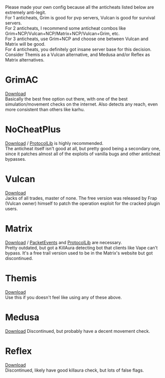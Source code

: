 Please made your own config because all the anticheats listed below are extremely anti-legit.  
For 1 anticheats, Grim is good for pvp servers, Vulcan is good for survival servers.  
For 2 anticheats, I recommend some anticheat combos like Grim+NCP/Vulcan+NCP/Matrix+NCP/Vulcan+Grim, etc.  
For 3 anticheats, use Grim+NCP and choose one between Vulcan and Matrix will be good.  
For 4 anticheats, you definitely got insane server base for this decision.    
Consider Themis as a Vulcan alternative, and Medusa and/or Reflex as Matrix alternatives.    

# GrimAC  
[Download](https://www.spigotmc.org/resources/grim-anticheat.99923/)  
Basically the best free option out there, with one of the best simulation/movement checks on the internet. Also detects any reach, even more consistent than others like karhu.  

# NoCheatPlus  
[Download](https://ci.codemc.io/job/Updated-NoCheatPlus/job/Updated-NoCheatPlus/lastSuccessfulBuild/artifact/target/NoCheatPlus.jar) / [ProtocolLib](https://github.com/dmulloy2/ProtocolLib) is highly recommended.  
The anticheat itself isn't good at all, but pretty good being a secondary one, since it patches almost all of the exploits of vanilla bugs and other anticheat bypasses.    

# Vulcan  
[Download](https://www.mediafire.com/file/jenyttggjao9hf3/Vulcan-2.8.5.jar/file)  
Jacks of all trades, master of none. The free version was released by Frap (Vulcan owner) himself to patch the operation exploit for the cracked plugin users.  

# Matrix  
[Download](https://github.com/Super-Macintosh/matrix-trial-archive/raw/main/Matrix_6.7.0_release.jar) / [PacketEvents](https://modrinth.com/plugin/packetevents) and [ProtocolLib](https://github.com/dmulloy2/ProtocolLib) are necessary.  
Pretty outdated, but got a KillAura detecting bot that clients like Vape can't bypass. It's a free trail version used to be in the Matrix's website but got discontinued.

# Themis    
[Download](https://www.spigotmc.org/resources/themis-anti-cheat-1-17-1-21-bedrock-support-paper-compatibility-free-optimized.90766)    
Use this if you doesn't feel like using any of these above.     

# Medusa    
[Download](https://www.spigotmc.org/resources/medusa-anticheat-lite.83345)
Discontinued, but probably have a decent movement check.    

# Reflex    
[Download](https://github.com/MeGysssTaa/reflex-anticheat-internals/releases/download/v11.3-5-Moonlight/reflex-boot-2.7.0.jar)    
Discontinued, likely have good killaura check, but lots of false flags.    